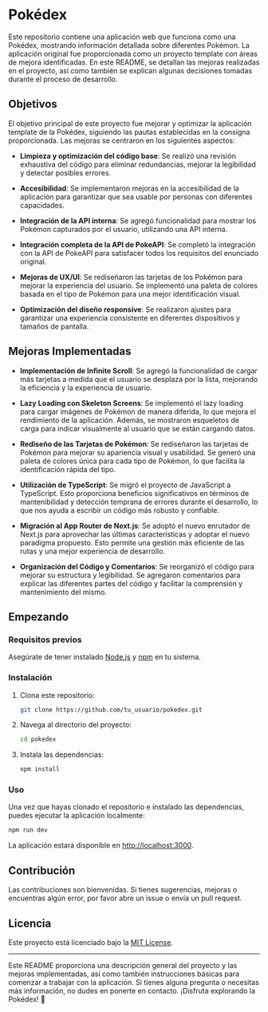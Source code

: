# Pokédex

Este repositorio contiene una aplicación web que funciona como una Pokédex, mostrando información detallada sobre diferentes Pokémon. La aplicación original fue proporcionada como un proyecto template con áreas de mejora identificadas. En este README, se detallan las mejoras realizadas en el proyecto, así como también se explican algunas decisiones tomadas durante el proceso de desarrollo.

## Objetivos

El objetivo principal de este proyecto fue mejorar y optimizar la aplicación template de la Pokédex, siguiendo las pautas establecidas en la consigna proporcionada. Las mejoras se centraron en los siguientes aspectos:

- **Limpieza y optimización del código base**: Se realizó una revisión exhaustiva del código para eliminar redundancias, mejorar la legibilidad y detectar posibles errores.

- **Accesibilidad**: Se implementaron mejoras en la accesibilidad de la aplicación para garantizar que sea usable por personas con diferentes capacidades.

- **Integración de la API interna**: Se agregó funcionalidad para mostrar los Pokémon capturados por el usuario, utilizando una API interna.

- **Integración completa de la API de PokeAPI**: Se completó la integración con la API de PokeAPI para satisfacer todos los requisitos del enunciado original.

- **Mejoras de UX/UI**: Se rediseñaron las tarjetas de los Pokémon para mejorar la experiencia del usuario. Se implementó una paleta de colores basada en el tipo de Pokémon para una mejor identificación visual.

- **Optimización del diseño responsive**: Se realizaron ajustes para garantizar una experiencia consistente en diferentes dispositivos y tamaños de pantalla.

## Mejoras Implementadas

- **Implementación de Infinite Scroll**: Se agregó la funcionalidad de cargar más tarjetas a medida que el usuario se desplaza por la lista, mejorando la eficiencia y la experiencia de usuario.

- **Lazy Loading con Skeleton Screens**: Se implementó el lazy loading para cargar imágenes de Pokémon de manera diferida, lo que mejora el rendimiento de la aplicación. Además, se mostraron esqueletos de carga para indicar visualmente al usuario que se están cargando datos.

- **Rediseño de las Tarjetas de Pokémon**: Se rediseñaron las tarjetas de Pokémon para mejorar su apariencia visual y usabilidad. Se generó una paleta de colores única para cada tipo de Pokémon, lo que facilita la identificación rápida del tipo.

- **Utilización de TypeScript**: Se migró el proyecto de JavaScript a TypeScript. Esto proporciona beneficios significativos en términos de mantenibilidad y detección temprana de errores durante el desarrollo, lo que nos ayuda a escribir un código más robusto y confiable.

- **Migración al App Router de Next.js**: Se adoptó el nuevo enrutador de Next.js para aprovechar las últimas características y adoptar el nuevo paradigma propuesto. Esto permite una gestión más eficiente de las rutas y una mejor experiencia de desarrollo.

- **Organización del Código y Comentarios**: Se reorganizó el código para mejorar su estructura y legibilidad. Se agregaron comentarios para explicar las diferentes partes del código y facilitar la comprensión y mantenimiento del mismo.

## Empezando

### Requisitos previos

Asegúrate de tener instalado [Node.js](https://nodejs.org/) y [npm](https://www.npmjs.com/) en tu sistema.

### Instalación

1. Clona este repositorio:

   ```bash
   git clone https://github.com/tu_usuario/pokedex.git
   ```

2. Navega al directorio del proyecto:

   ```bash
   cd pokedex
   ```

3. Instala las dependencias:

   ```bash
   npm install
   ```

### Uso

Una vez que hayas clonado el repositorio e instalado las dependencias, puedes ejecutar la aplicación localmente:

```bash
npm run dev
```

La aplicación estará disponible en [http://localhost:3000](http://localhost:3000).

## Contribución

Las contribuciones son bienvenidas. Si tienes sugerencias, mejoras o encuentras algún error, por favor abre un issue o envía un pull request.

## Licencia

Este proyecto está licenciado bajo la [MIT License](LICENSE).

---

Este README proporciona una descripción general del proyecto y las mejoras implementadas, así como también instrucciones básicas para comenzar a trabajar con la aplicación. Si tienes alguna pregunta o necesitas más información, no dudes en ponerte en contacto. ¡Disfruta explorando la Pokédex! 🚀
